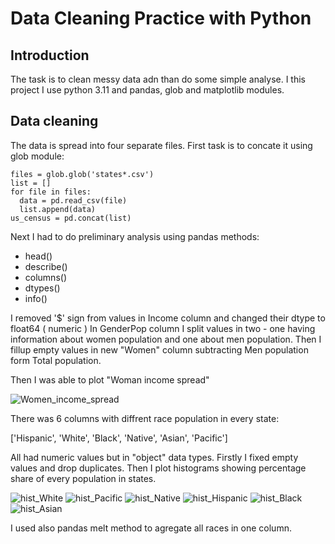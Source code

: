 # Data Cleaning Practice with Python

## Introduction

The task is to clean messy data adn than do some simple analyse.
I this project I use python 3.11 and pandas, glob and matplotlib modules.

## Data cleaning

The data is spread into four separate files. First task is to concate it using glob module:

    files = glob.glob('states*.csv')
    list = []
    for file in files:
      data = pd.read_csv(file)
      list.append(data)
    us_census = pd.concat(list)


Next I had to do preliminary analysis using pandas methods:
+ head()
+ describe()
+ columns()
+ dtypes()
+ info()

I removed '$' sign from values in Income column and changed their dtype to float64 ( numeric )
In GenderPop column I split values in two - one having information about women population and one about men population.
Then I fillup empty values in new "Women" column subtracting Men population form Total population.

Then I was able to plot "Woman income spread"

![Women_income_spread](https://github.com/GrzegorzCiepiel/Data_Cleaning_Practice/assets/135313652/a575f509-8a28-42e2-9de5-db87c361e048)


There was 6 columns with diffrent race population in every state: 

['Hispanic', 'White', 'Black', 'Native', 'Asian', 'Pacific']

All had numeric values but in "object" data types. Firstly I  fixed empty values and drop duplicates.
Then I plot histograms showing percentage share of every population in states.

![hist_White ](https://github.com/GrzegorzCiepiel/Data_Cleaning_Practice/assets/135313652/766f4624-9a29-4715-b63d-653d553d7637)
![hist_Pacific ](https://github.com/GrzegorzCiepiel/Data_Cleaning_Practice/assets/135313652/24a14da3-e407-4096-a47c-57ee594b01bc)
![hist_Native ](https://github.com/GrzegorzCiepiel/Data_Cleaning_Practice/assets/135313652/62410cc2-20eb-41ee-9c79-2b5749b92fc0)
![hist_Hispanic ](https://github.com/GrzegorzCiepiel/Data_Cleaning_Practice/assets/135313652/823e8dc1-271c-4869-b387-44512159eb24)
![hist_Black ](https://github.com/GrzegorzCiepiel/Data_Cleaning_Practice/assets/135313652/b80f3677-d550-4e7a-828b-2e3fd05384dd)
![hist_Asian ](https://github.com/GrzegorzCiepiel/Data_Cleaning_Practice/assets/135313652/dbc01680-07d1-4b21-b63d-41edfdc9ba82)

I used also pandas melt method to agregate all races in one column.





